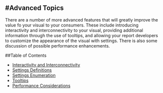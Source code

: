 #Advanced Topics
---

There are a number of more advanced features that will greatly improve the value fo your visual to your consumers. These include introducing interactivity and interconnectivity to your visual, providing additional information through the use of tooltips, and allowing your report developers to customize the appearance of the visual with settings. There is also some discussion of possible performance enhancements.


##Table of Contents
*   [Interactivity and Interconnectivity](/docs/advanced/Interactivity.md)
*   [Settings Definitions](/docs/advanced/SettingsDefinitions.md)
*   [Settings Enumeration](/docs/advanced/SettingsEnumeration.md)
*   [Tooltips](/docs/advanced/Tooltips.md)
*   [Performance Considerations](/docs/advanced/PerformanceConsiderations.md)

